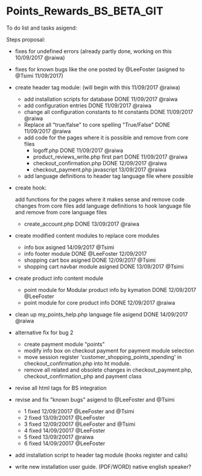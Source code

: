 # Points_Rewards_BS_BETA_GIT

To do list and tasks asigend:

 Steps proposal:

- fixes for undefined errors (already partly done, working on this 10/09/2017 @raiwa)

- fixes for known bugs like the one posted by @LeeFoster (asigned to @Tsimi 11/09/2017)

- create header tag module: (will begin with this 11/09/2017 @raiwa)

    - add installation scripts for database DONE 11/09/2017 @raiwa
    - add configuration entries DONE 11/09/2017 @raiwa
    - change all configuration constants to ht constants DONE 11/09/2017 @raiwa
    - Replace all "true/false" to core spelling "True/False" DONE 11/09/2017 @raiwa
    - add code for the pages where it is possible and remove from core files
      - logoff.php DONE 11/09/2017 @raiwa
      - product_reviews_write.php first part DONE 11/09/2017 @raiwa
      - checkout_confirmation.php DONE 12/09/2017 @raiwa
      - checkout_payment.php javascript 13/09/2017 @raiwa
    - add language definitions to header tag language file where possible

- create hook:

    add functions for the pages where it makes sense and remove code changes from core files
    add language definitions to hook language file and remove from core language files
    
    - create_account.php DONE 13/09/2017 @raiwa

- create modified content modules to replace core modules
  - info box asigned 14/09/2017 @Tsimi
  - info footer module DONE @LeeFoster 12/09/2017
  - shopping cart box asigned DONE 12/09/2017 @Tsimi 
  - shopping cart navbar module asigned DONE 13/09/2017 @Tsimi
  
- create product info content module
  - point module for Modular product info by kymation DONE 12/09/2017 @LeeFoster
  - point module for core product info DONE 12/09/2017 @raiwa
  
- clean up my_points_help.php language file asigend DONE 14/09/2017 @raiwa

- alternative fix for bug 2
  - create payment module "points"
  - modify info box on checkout payment for payment module selection
  - move session register 'customer_shopping_points_spending' in checkout_confirmation.php into ht module.
  - remove all related and obsolete changes in checkout_payment.php, checkout_confirmation_php and payment class

- revise all html tags for BS integration

- revise and fix "known bugs" asigend to @LeeFoster and @Tsimi
  - 1 fixed 12/09/20017 @LeeFoster and @Tsimi
  - 2 fixed 13/09/20017 @LeeFoster
  - 3 fixed 12/09/20017 @LeeFoster and @Tsimi
  - 4 fixed 14/09/20017 @LeeFoster
  - 5 fixed 13/09/20017 @raiwa
  - 6 fixed 14/09/20017 @LeeFoster 

- add installation script to header tag module (hooks register and calls) 

- write new installation user guide. (PDF/WORD) native english speaker?
